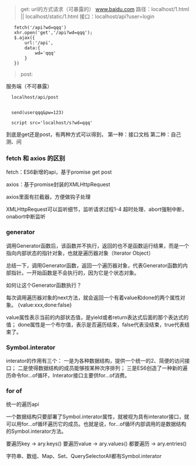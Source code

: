 > get:
  url的方式请求（可暴露的）
   www.baidu.com
   路径：localhost/1.html || localhost/static/1.html
   接口：localhost/api?user=login

```
   fetch('/api?wd=qqq')
   xhr.open('get','/api?wd=qqq');
   $.ajax({
       url:'/api',
       data:{
           wd='qqq'
       }
   })

```

> post:
  
  服务端（不可暴露）
```
  localhost/api/post
  
```
```
  send(userqqq&pw=123)

```
```
  script src='localhost/s?wd=qqq'

```


到底是get还是post，有两种方式可以得到，
  第一种：接口文档
  第二种：自己测、问


### fetch 和 axios 的区别

fetch：ES6新增的api，基于promise  get post

axios：基于promise封装的XMLHttpRequest

axios里面有拦截器，方便做钩子处理


XMLHttpRequest可以监听细节，监听请求过程1-4
超时处理、abort强制中断，onabort中断监听


### generator

调用Generator函数后，该函数并不执行，返回的也不是函数运行结果，而是一个指向内部状态的指针对象，也就是遍历器对象（Iterator Object）

总结一下，调用Generator函数，返回一个遍历器对象，代表Generator函数的内部指针。一开始函数是不会执行的，因为它是个状态对象。

如何让这个Generator函数执行？

每次调用遍历器对象的next方法，就会返回一个有着value和done的两个属性对象。
{value:xxx,done:false}

value属性表示当前的内部状态值，是yield或者return表达式后面的那个表达式的值；
done属性是一个布尔值，表示是否遍历结束，false代表没结束，true代表结束了。

### Symbol.interator

interator的作用有三个：
  一是为各种数据结构，提供一个统一的2、简便的访问接口；
  二是使得数据结构的成员能够按某种次序排列；
  三是ES6创造了一种新的遍历命令for...of循环，Interator接口主要供for...of消费。

### for of

统一的遍历api

一个数据结构只要部署了Symbol.interator属性，就被视为具有interator接口，就可以用for...of循环遍历它的成员。也就是说，for...of循环内部调用的是数据结构的Symbol.interator方法。

要遍历key -> ary.keys()
要遍历value -> ary.values()
都要遍历 -> ary.entries()

字符串、数组、Map、Set、QuerySelectorAll都有Symbol.interator
